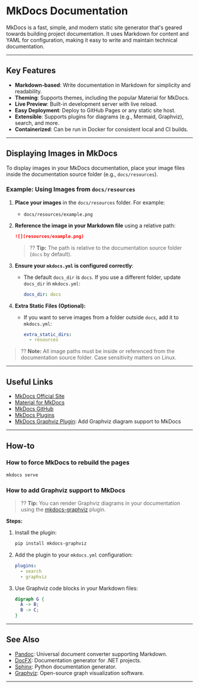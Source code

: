 # MkDocs Documentation

MkDocs is a fast, simple, and modern static site generator that's geared towards building project documentation. It uses Markdown for content and YAML for configuration, making it easy to write and maintain technical documentation.

---

## Key Features

- **Markdown-based**: Write documentation in Markdown for simplicity and readability.
- **Theming**: Supports themes, including the popular Material for MkDocs.
- **Live Preview**: Built-in development server with live reload.
- **Easy Deployment**: Deploy to GitHub Pages or any static site host.
- **Extensible**: Supports plugins for diagrams (e.g., Mermaid, Graphviz), search, and more.
- **Containerized**: Can be run in Docker for consistent local and CI builds.

---

## Displaying Images in MkDocs

To display images in your MkDocs documentation, place your image files inside the documentation source folder (e.g., `docs/resources`).

### Example: Using Images from `docs/resources`

1. **Place your images** in the `docs/resources` folder. For example:
   - `docs/resources/example.png`

2. **Reference the image in your Markdown file** using a relative path:
   ```markdown
   ![](resources/example.png)
   ```
   > ?? **Tip:** The path is relative to the documentation source folder (`docs` by default).

3. **Ensure your `mkdocs.yml` is configured correctly**:
   - The default `docs_dir` is `docs`. If you use a different folder, update `docs_dir` in `mkdocs.yml`:
     ```yaml
     docs_dir: docs
     ```

4. **Extra Static Files (Optional):**
   - If you want to serve images from a folder outside `docs`, add it to `mkdocs.yml`:
     ```yaml
     extra_static_dirs:
       - resources
     ```

> ?? **Note:** All image paths must be inside or referenced from the documentation source folder. Case sensitivity matters on Linux.

---

## Useful Links

- [MkDocs Official Site](https://www.mkdocs.org/)
- [Material for MkDocs](https://squidfunk.github.io/mkdocs-material/)
- [MkDocs GitHub](https://github.com/mkdocs/mkdocs)
- [MkDocs Plugins](https://github.com/mkdocs/catalog)
- [MkDocs Graphviz Plugin](https://github.com/mkdocs-contrib/mkdocs-graphviz): Add Graphviz diagram support to MkDocs

---

## How-to

### How to force MkDocs to rebuild the pages

```sh
mkdocs serve
```

### How to add Graphviz support to MkDocs

> ?? **Tip:** You can render Graphviz diagrams in your documentation using the [mkdocs-graphviz](https://github.com/mkdocs-contrib/mkdocs-graphviz) plugin.

**Steps:**

1. Install the plugin:

   ```sh
   pip install mkdocs-graphviz
   ```

2. Add the plugin to your `mkdocs.yml` configuration:

   ```yaml
   plugins:
     - search
     - graphviz
   ```

3. Use Graphviz code blocks in your Markdown files:

   ```dot
   digraph G {
     A -> B;
     B -> C;
   }
   ```

---

## See Also

- [Pandoc](./pandoc.md): Universal document converter supporting Markdown.
- [DocFX](./docfx.md): Documentation generator for .NET projects.
- [Sphinx](https://www.sphinx-doc.org/): Python documentation generator.
- [Graphviz](./graphviz.md): Open-source graph visualization software.

---
